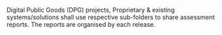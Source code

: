 Digital Public Goods (DPG) projects, Proprietary & existing systems/solutions shall use respective sub-folders to share assessment reports. The reports are organised by each release.